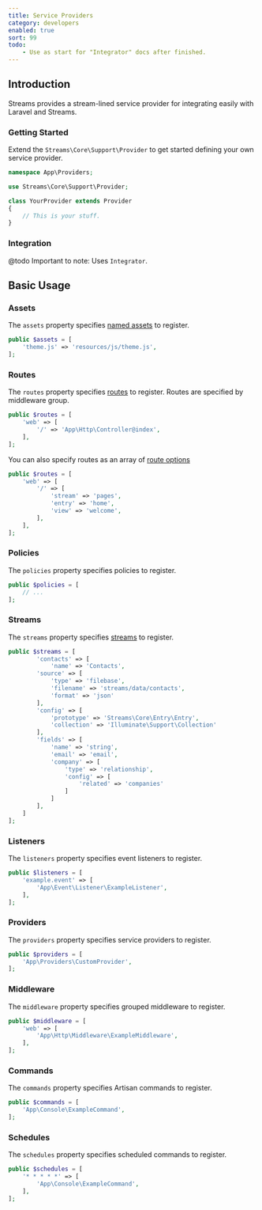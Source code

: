 ```yaml
---
title: Service Providers
category: developers
enabled: true
sort: 99
todo:
    - Use as start for "Integrator" docs after finished.
---
```


## Introduction

Streams provides a stream-lined service provider for integrating easily with Laravel and Streams.

### Getting Started

Extend the `Streams\Core\Support\Provider` to get started defining your own service provider.

```php
namespace App\Providers;

use Streams\Core\Support\Provider;

class YourProvider extends Provider
{
    // This is your stuff.
}
```

### Integration

@todo Important to note: Uses `Integrator`.

## Basic Usage

### Assets

The `assets` property specifies [named assets](assets#named-assets) to register.

```php
public $assets = [
    'theme.js' => 'resources/js/theme.js',
];
```

### Routes

The `routes` property specifies [routes](routes) to register. Routes are specified by middleware group.

```php
public $routes = [
    'web' => [
        '/' => 'App\Http\Controller@index',
    ],
];
```

You can also specify routes as an array of [route options](routing#route-options)

```php
public $routes = [
    'web' => [
        '/' => [
            'stream' => 'pages',
            'entry' => 'home',
            'view' => 'welcome',
        ],
    ],
];
```

### Policies

The `policies` property specifies policies to register.

```php
public $policies = [
    // ...
];
```

### Streams

The `streams` property specifies [streams](streams) to register.

```php
public $streams = [
        'contacts' => [
            'name' => 'Contacts',
        'source' => [
            'type' => 'filebase',
            'filename' => 'streams/data/contacts',
            'format' => 'json'
        ],
        'config' => [
            'prototype' => 'Streams\Core\Entry\Entry',
            'collection' => 'Illuminate\Support\Collection'
        ],
        'fields' => [
            'name' => 'string',
            'email' => 'email',
            'company' => [
                'type' => 'relationship',
                'config' => [
                    'related' => 'companies'
                ]
            ]
        ],
    ]
];
```

### Listeners

The `listeners` property specifies event listeners to register.

```php
public $listeners = [
    'example.event' => [
        'App\Event\Listener\ExampleListener',
    ],
];
```

### Providers

The `providers` property specifies service providers to register.

```php
public $providers = [
    'App\Providers\CustomProvider',
];
```



### Middleware

The `middleware` property specifies grouped middleware to register.

```php
public $middleware = [
    'web' => [
        'App\Http\Middleware\ExampleMiddleware',
    ],
];
```

### Commands

The `commands` property specifies Artisan commands to register.

```php
public $commands = [
    'App\Console\ExampleCommand',
];
```

### Schedules

The `schedules` property specifies scheduled commands to register.

```php
public $schedules = [
    '* * * * *' => [
        'App\Console\ExampleCommand',
    ],
];
```
